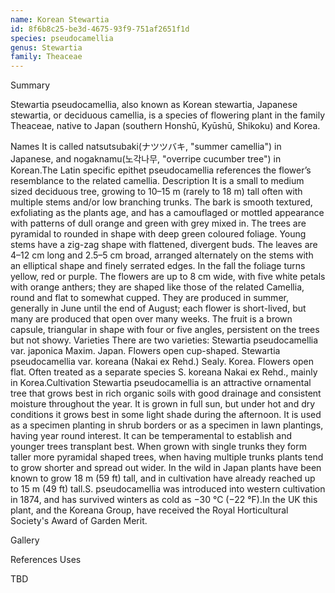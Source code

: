```yaml
---
name: Korean Stewartia
id: 8f6b8c25-be3d-4675-93f9-751af2651f1d
species: pseudocamellia
genus: Stewartia
family: Theaceae
---
```

Summary



Stewartia pseudocamellia, also known as Korean stewartia, Japanese stewartia, or deciduous camellia, is a species of flowering plant in the family Theaceae, native to Japan (southern Honshū, Kyūshū, Shikoku) and Korea.

Names
It is called natsutsubaki(ナツツバキ, "summer camellia") in Japanese, and nogaknamu(노각나무, "overripe cucumber tree") in Korean.The Latin specific epithet pseudocamellia references the flower’s resemblance to the related camellia.
Description
It is a small to medium sized deciduous tree, growing to 10–15 m (rarely to 18 m) tall often with multiple stems and/or low branching trunks. The bark is smooth textured, exfoliating as the plants age, and has a camouflaged or mottled appearance with patterns of dull orange and green with grey mixed in. The trees are pyramidal to rounded in shape with deep green coloured foliage. Young stems have a zig-zag shape with flattened, divergent buds. The leaves are 4–12 cm long and 2.5–5 cm broad, arranged alternately on the stems with an elliptical shape and finely serrated edges. In the fall the foliage turns yellow, red or purple. The flowers are up to 8 cm wide, with five white petals with orange anthers; they are shaped like those of the related Camellia, round and flat to somewhat cupped. They are produced in summer, generally in June until the end of August; each flower is short-lived, but many are produced that open over many weeks. The fruit is a brown capsule, triangular in shape with four or five angles, persistent on the trees but not showy.
Varieties
There are two varieties:
Stewartia pseudocamellia var. japonica Maxim. Japan. Flowers open cup-shaped.
Stewartia pseudocamellia var. koreana (Nakai ex Rehd.) Sealy. Korea. Flowers open flat. Often treated as a separate species S. koreana Nakai ex Rehd., mainly in Korea.Cultivation
Stewartia pseudocamellia is an attractive ornamental tree that grows best in rich organic soils with good drainage and consistent moisture throughout the year. It is grown in full sun, but under hot and dry conditions it grows best in some light shade during the afternoon. It is used as a specimen planting in shrub borders or as a specimen in lawn plantings, having year round interest. It can be temperamental to establish and younger trees transplant best. When grown with single trunks they form taller more pyramidal shaped trees, when having multiple trunks plants tend to grow shorter and spread out wider. In the wild in Japan plants have been known to grow 18 m (59 ft) tall, and in cultivation have already reached up to 15 m (49 ft) tall.S. pseudocamellia was introduced into western cultivation in 1874, and has survived winters as cold as −30 °C (−22 °F).In the UK this plant, and the Koreana Group, have received the Royal Horticultural Society's Award of Garden Merit.

Gallery








References
Uses

TBD
